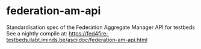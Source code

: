 federation-am-api
=================

Standardisation spec of the Federation Aggregate Manager API for testbeds
See a nightly compile at: https://fed4fire-testbeds.ilabt.iminds.be/asciidoc/federation-am-api.html
